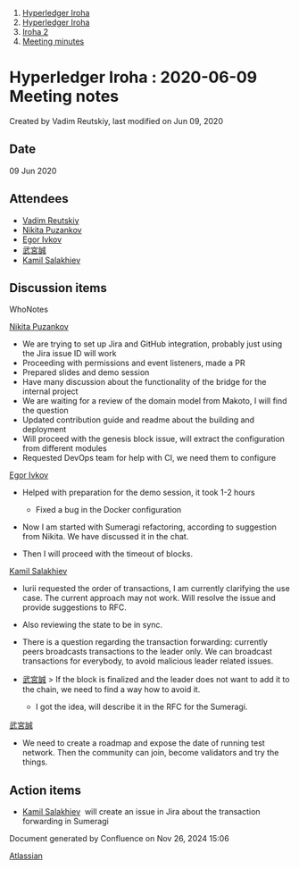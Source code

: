 1. [Hyperledger Iroha](index.html)
2. [Hyperledger Iroha](Hyperledger-Iroha_20873224.html)
3. [Iroha 2](Iroha-2_21012047.html)
4. [Meeting minutes](Meeting-minutes_21016015.html)

# Hyperledger Iroha : 2020-06-09 Meeting notes

Created by Vadim Reutskiy, last modified on Jun 09, 2020

## Date

09 Jun 2020

## Attendees

- [Vadim Reutskiy](https://lf-hyperledger.atlassian.net/wiki/people/5b8d04b72786fb2bf79a7405?ref=confluence)
- [Nikita Puzankov](https://lf-hyperledger.atlassian.net/wiki/people/5df113768998970e5b434e0a?ref=confluence)
- [Egor Ivkov](https://lf-hyperledger.atlassian.net/wiki/people/5dd9631c1cf3c20ef5ff9f0f?ref=confluence)
- [武宮誠](https://lf-hyperledger.atlassian.net/wiki/people/557058:12c320e6-5d17-404f-b20e-bfa5721ae960?ref=confluence)
- [Kamil Salakhiev](https://lf-hyperledger.atlassian.net/wiki/people/557058:07723e0b-a027-4cc4-ad6d-324e41cccb4d?ref=confluence)

## Discussion items

WhoNotes

[Nikita Puzankov](https://lf-hyperledger.atlassian.net/wiki/people/5df113768998970e5b434e0a?ref=confluence)

- We are trying to set up Jira and GitHub integration, probably just using the Jira issue ID will work
- Proceeding with permissions and event listeners, made a PR
- Prepared slides and demo session
- Have many discussion about the functionality of the bridge for the internal project
- We are waiting for a review of the domain model from Makoto, I will find the question
- Updated contribution guide and readme about the building and deployment
- Will proceed with the genesis block issue, will extract the configuration from different modules
- Requested DevOps team for help with CI, we need them to configure

[Egor Ivkov](https://lf-hyperledger.atlassian.net/wiki/people/5dd9631c1cf3c20ef5ff9f0f?ref=confluence)

- Helped with preparation for the demo session, it took 1-2 hours
  
  - Fixed a bug in the Docker configuration
- Now I am started with Sumeragi refactoring, according to suggestion from Nikita. We have discussed it in the chat.
- Then I will proceed with the timeout of blocks.

[Kamil Salakhiev](https://lf-hyperledger.atlassian.net/wiki/people/557058:07723e0b-a027-4cc4-ad6d-324e41cccb4d?ref=confluence)

- Iurii requested the order of transactions, I am currently clarifying the use case. The current approach may not work. Will resolve the issue and provide suggestions to RFC.
- Also reviewing the state to be in sync.
- There is a question regarding the transaction forwarding: currently peers broadcasts transactions to the leader only. We can broadcast transactions for everybody, to avoid malicious leader related issues.
- [武宮誠](https://lf-hyperledger.atlassian.net/wiki/people/557058:12c320e6-5d17-404f-b20e-bfa5721ae960?ref=confluence) &gt; If the block is finalized and the leader does not want to add it to the chain, we need to find a way how to avoid it.
  
  - I got the idea, will describe it in the RFC for the Sumeragi.

[武宮誠](https://lf-hyperledger.atlassian.net/wiki/people/557058:12c320e6-5d17-404f-b20e-bfa5721ae960?ref=confluence)

- We need to create a roadmap and expose the date of running test network. Then the community can join, become validators and try the things.

## Action items

- [Kamil Salakhiev](https://lf-hyperledger.atlassian.net/wiki/people/557058:07723e0b-a027-4cc4-ad6d-324e41cccb4d?ref=confluence)  will create an issue in Jira about the transaction forwarding in Sumeragi

Document generated by Confluence on Nov 26, 2024 15:06

[Atlassian](http://www.atlassian.com/)
